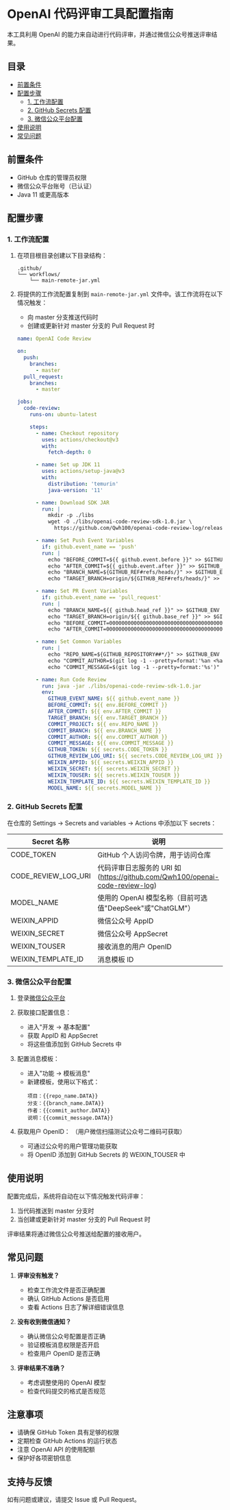 # OpenAI 代码评审工具配置指南

本工具利用 OpenAI 的能力来自动进行代码评审，并通过微信公众号推送评审结果。

## 目录

- [前置条件](#前置条件)
- [配置步骤](#配置步骤)
  - [1. 工作流配置](#1-工作流配置)
  - [2. GitHub Secrets 配置](#2-github-secrets-配置)
  - [3. 微信公众平台配置](#3-微信公众平台配置)
- [使用说明](#使用说明)
- [常见问题](#常见问题)

## 前置条件

- GitHub 仓库的管理员权限
- 微信公众平台账号（已认证）
- Java 11 或更高版本

## 配置步骤

### 1. 工作流配置

1. 在项目根目录创建以下目录结构：
   ```
   .github/
   └── workflows/
       └── main-remote-jar.yml
   ```

2. 将提供的工作流配置复制到 `main-remote-jar.yml` 文件中。该工作流将在以下情况触发：
   - 向 master 分支推送代码时
   - 创建或更新针对 master 分支的 Pull Request 时

   ```yml
   name: OpenAI Code Review

   on:
     push:
       branches:
         - master
     pull_request:
       branches:
         - master

   jobs:
     code-review:
       runs-on: ubuntu-latest

       steps:
         - name: Checkout repository
           uses: actions/checkout@v3
           with:
             fetch-depth: 0

         - name: Set up JDK 11
           uses: actions/setup-java@v3
           with:
             distribution: 'temurin'
             java-version: '11'

         - name: Download SDK JAR
           run: |
             mkdir -p ./libs
             wget -O ./libs/openai-code-review-sdk-1.0.jar \
               https://github.com/Qwh100/openai-code-review-log/releases/download/v1.0/openai-code-review-sdk-1.0.jar

         - name: Set Push Event Variables
           if: github.event_name == 'push'
           run: |
             echo "BEFORE_COMMIT=${{ github.event.before }}" >> $GITHUB_ENV
             echo "AFTER_COMMIT=${{ github.event.after }}" >> $GITHUB_ENV
             echo "BRANCH_NAME=${GITHUB_REF#refs/heads/}" >> $GITHUB_ENV
             echo "TARGET_BRANCH=origin/${GITHUB_REF#refs/heads/}" >> $GITHUB_ENV

         - name: Set PR Event Variables
           if: github.event_name == 'pull_request'
           run: |
             echo "BRANCH_NAME=${{ github.head_ref }}" >> $GITHUB_ENV
             echo "TARGET_BRANCH=origin/${{ github.base_ref }}" >> $GITHUB_ENV
             echo "BEFORE_COMMIT=0000000000000000000000000000000000000000" >> $GITHUB_ENV
             echo "AFTER_COMMIT=0000000000000000000000000000000000000000" >> $GITHUB_ENV

         - name: Set Common Variables
           run: |
             echo "REPO_NAME=${GITHUB_REPOSITORY##*/}" >> $GITHUB_ENV
             echo "COMMIT_AUTHOR=$(git log -1 --pretty=format:'%an <%ae>')" >> $GITHUB_ENV
             echo "COMMIT_MESSAGE=$(git log -1 --pretty=format:'%s')" >> $GITHUB_ENV

         - name: Run Code Review
           run: java -jar ./libs/openai-code-review-sdk-1.0.jar
           env:
             GITHUB_EVENT_NAME: ${{ github.event_name }}
             BEFORE_COMMIT: ${{ env.BEFORE_COMMIT }}
             AFTER_COMMIT: ${{ env.AFTER_COMMIT }}
             TARGET_BRANCH: ${{ env.TARGET_BRANCH }}
             COMMIT_PROJECT: ${{ env.REPO_NAME }}
             COMMIT_BRANCH: ${{ env.BRANCH_NAME }}
             COMMIT_AUTHOR: ${{ env.COMMIT_AUTHOR }}
             COMMIT_MESSAGE: ${{ env.COMMIT_MESSAGE }}
             GITHUB_TOKEN: ${{ secrets.CODE_TOKEN }}
             GITHUB_REVIEW_LOG_URI: ${{ secrets.CODE_REVIEW_LOG_URI }}
             WEIXIN_APPID: ${{ secrets.WEIXIN_APPID }}
             WEIXIN_SECRET: ${{ secrets.WEIXIN_SECRET }}
             WEIXIN_TOUSER: ${{ secrets.WEIXIN_TOUSER }}
             WEIXIN_TEMPLATE_ID: ${{ secrets.WEIXIN_TEMPLATE_ID }}
             MODEL_NAME: ${{ secrets.MODEL_NAME }}
   ```

### 2. GitHub Secrets 配置

在仓库的 Settings -> Secrets and variables -> Actions 中添加以下 secrets：

| Secret 名称 | 说明 |
|------------|------|
| CODE_TOKEN | GitHub 个人访问令牌，用于访问仓库 |
| CODE_REVIEW_LOG_URI | 代码评审日志服务的 URI 如(https://github.com/Qwh100/openai-code-review-log) |
| MODEL_NAME | 使用的 OpenAI 模型名称（目前可选值"DeepSeek"或"ChatGLM"） |
| WEIXIN_APPID | 微信公众号 AppID |
| WEIXIN_SECRET | 微信公众号 AppSecret |
| WEIXIN_TOUSER | 接收消息的用户 OpenID |
| WEIXIN_TEMPLATE_ID | 消息模板 ID |

### 3. 微信公众平台配置

1. 登录[微信公众平台](https://mp.weixin.qq.com/)

2. 获取接口配置信息：
   - 进入"开发 -> 基本配置"
   - 获取 AppID 和 AppSecret
   - 将这些值添加到 GitHub Secrets 中

3. 配置消息模板：
   - 进入"功能 -> 模板消息"
   - 新建模板，使用以下格式：
     ```
     项目：{{repo_name.DATA}}
     分支：{{branch_name.DATA}}
     作者：{{commit_author.DATA}}
     说明：{{commit_message.DATA}}
     ```

4. 获取用户 OpenID： （用户微信扫描测试公众号二维码可获取）
   - 可通过公众号的用户管理功能获取
   - 将 OpenID 添加到 GitHub Secrets 的 WEIXIN_TOUSER 中

## 使用说明

配置完成后，系统将自动在以下情况触发代码评审：

1. 当代码推送到 master 分支时
2. 当创建或更新针对 master 分支的 Pull Request 时

评审结果将通过微信公众号推送给配置的接收用户。

## 常见问题

1. **评审没有触发？**
   - 检查工作流文件是否正确配置
   - 确认 GitHub Actions 是否启用
   - 查看 Actions 日志了解详细错误信息

2. **没有收到微信通知？**
   - 确认微信公众号配置是否正确
   - 验证模板消息权限是否开启
   - 检查用户 OpenID 是否正确

3. **评审结果不准确？**
   - 考虑调整使用的 OpenAI 模型
   - 检查代码提交的格式是否规范

## 注意事项

- 请确保 GitHub Token 具有足够的权限
- 定期检查 GitHub Actions 的运行状态
- 注意 OpenAI API 的使用配额
- 保护好各项密钥信息

## 支持与反馈

如有问题或建议，请提交 Issue 或 Pull Request。 
